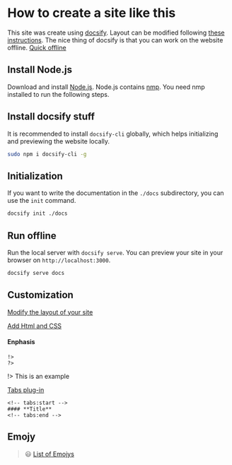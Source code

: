# How to create a site like this

This site was create using [docsify](https://docsify.js.org/#/). Layout can be modified following [these instructions](https://jhildenbiddle.github.io/docsify-themeable/#/customization).
The nice thing of docsify is that you can work on the website offline.
[Quick offline](http://localhost:3000/#/)

## Install Node.js
Download and install [Node.js](https://nodejs.org/en/). Node.js contains [nmp](https://www.npmjs.com/get-npm). You need nmp installed to run the following steps.

## Install docsify stuff
It is recommended to install `docsify-cli` globally, which helps initializing and previewing the website locally.

```bash
sudo npm i docsify-cli -g
```

## Initialization
If you want to write the documentation in the `./docs` subdirectory, you can use the `init` command.

```bash
docsify init ./docs
```

## Run offline

Run the local server with `docsify serve`. You can preview your site in your browser on `http://localhost:3000`.

```bash
docsify serve docs
```

## Customization
[Modify the layout of your site](https://jhildenbiddle.github.io/docsify-themeable/#/customization)

[Add Html and CSS](https://www.w3schools.com/default.asp)

#### Enphasis
```
!>
?>
```
!> This is an example

[Tabs plug-in](https://jhildenbiddle.github.io/docsify-tabs/#/)

```
<!-- tabs:start -->
#### **Title**
<!-- tabs:end -->
```
## Emojy
> :smiley: [List of Emojys](https://gist.github.com/rxaviers/7360908)

